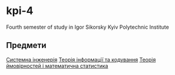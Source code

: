 # kpi-4

Fourth semester of study in Igor Sikorsky Kyiv Polytechnic Institute

## Предмети

[Системна інженерія](system-engi)
[Теорія інформації та кодування](info-code)
[Теорія ймовірностей і математична статистика](chance-stat)
